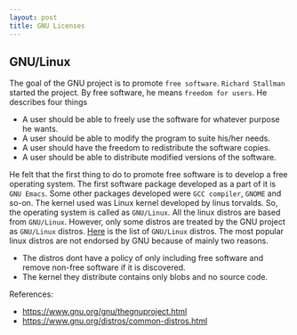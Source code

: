 ```yaml
---
layout: post
title: GNU Licenses
---
```


## GNU/Linux

The goal of the GNU project is to promote `free software`. `Richard Stallman` started the project. By free software, he means `freedom for users`. He describes four things

* A user should be able to freely use the software for whatever purpose he wants.
* A user should be able to modify the program to suite his/her needs.
* A user should have the freedom to redistribute the software copies.
* A user should be able to distribute modified versions of the software.

He felt that the first thing to do to promote free software is to develop a free operating system. The first software package developed as a part of it is `GNU Emacs`. Some other packages developed were `GCC compiler`, `GNOME` and so-on. The kernel used was Linux kernel developed by linus torvalds. So, the operating system is called as `GNU/Linux`. All the linux distros are based from `GNU/Linux`. However, only some distros are treated by the GNU project as `GNU/Linux` distros. [Here](https://www.gnu.org/distros/free-distros.html) is the list of `GNU/Linux` distros. The most popular linux distros are not endorsed by GNU because of mainly two reasons.

* The distros dont have a policy of only including free software and remove non-free software if it is discovered.
* The kernel they distribute contains only blobs and no source code.


References:

* https://www.gnu.org/gnu/thegnuproject.html
* https://www.gnu.org/distros/common-distros.html
